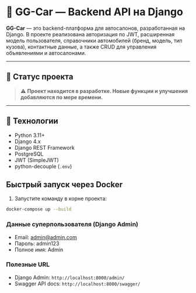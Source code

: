 # 🚗 GG-Car — Backend API на Django

**GG-Car** — это backend-платформа для автосалонов, разработанная на Django. В проекте реализована авторизация по JWT, расширенная модель пользователя, справочники автомобилей (бренд, модель, тип кузова), контактные данные, а также CRUD для управления объявлениями и автосалонами.

---

## 🚧 Статус проекта

> ⚠️ **Проект находится в разработке. Новые функции и улучшения добавляются по мере времени.**

---

## 🧰 Технологии

- Python 3.11+
- Django 4.x
- Django REST Framework
- PostgreSQL
- JWT (SimpleJWT)
- python-decouple (`.env`)


## Быстрый запуск через Docker

1. Запустите команду в корне проекта:

```bash
docker-compose up --build
```

### Данные суперпользователя (Django Admin)

- Email: admin@admin.com  
- Пароль: admin123  
- Полное имя: Admin


### Полезные URL

- Django Admin: `http://localhost:8000/admin/`  
- Swagger API docs: `http://localhost:8000/swagger/`
